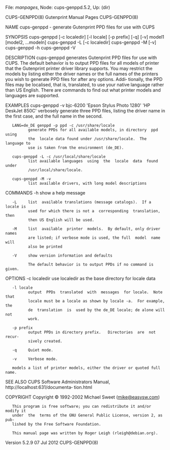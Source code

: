 File: *manpages*,  Node: cups-genppd.5.2,  Up: (dir)

CUPS-GENPPD(8)              Gutenprint Manual Pages             CUPS-GENPPD(8)



NAME
       cups-genppd - generate Gutenprint PPD files for use with CUPS

SYNOPSIS
       cups-genppd  [-c  localedir]  [-l  locale] [-p prefix] [-q] [-v] model1
       [model2, ...modeln]
       cups-genppd -L [-c localedir]
       cups-genppd -M [-v]
       cups-genppd -h
       cups-genppd -V

DESCRIPTION
       cups-genppd generates Gutenprint PPD files  for  use  with  CUPS.   The
       default  behavior is to output PPD files for all models of printer that
       the Gutenprint printer driver library supports.  You may  restrict  the
       models  by  listing  either  the  driver names or the full names of the
       printers you wish to generate PPD files for after any  options.   Addi‐
       tionally,  the  PPD files may be localised, that is, translated, to use
       your native language rather than US English.   There  are  commands  to
       find out what printer models and languages are supported.

EXAMPLES
       cups-genppd -v bjc-6200 'Epson Stylus Photo 1280' 'HP DeskJet 850C'
              verbosely  generate  three PPD files, listing the driver name in
              the first case, and the full name in the second.

       LANG=de_DE genppd -p ppd -c /usr/share/locale
              generate PPDs for all available models, in directory  ppd  using
              the  locale data found under /usr/share/locale.  The language to
              use is taken from the environment (de_DE).

       cups-genppd -L -c /usr/local/share/locale
              list available languages  using  the  locale  data  found  under
              /usr/local/share/locale.

       cups-genppd -M -v
              list available drivers, with long model descriptions

COMMANDS
       -h     show a help message

       -L     list  available translations (message catalogs).  If a locale is
              used for which there is not a  corresponding  translation,  then
              then US English will be used.

       -M     list  available  printer  models.  By default, only driver names
              are listed; if verbose mode is used, the full  model  name  will
              also be printed

       -V     show version information and defaults

              The default behavior is to output PPDs if no command is given.

OPTIONS
       -c localedir
              use localedir as the base directory for locale data

       -l locale
              output  PPDs  translated  with  messages  for locale.  Note that
              locale must be a locale as shown by locale -a.  For example, the
              de  translation  is  used by the de_DE locale; de alone will not
              work.

       -p prefix
              output PPDs in directory prefix.   Directories  are  not  recur‐
              sively created.

       -q     Quiet mode.

       -v     Verbose mode.

       models a list of printer models, either the driver or quoted full name.

SEE ALSO
       CUPS  Software  Administrators  Manual, http://localhost:631/documenta‐
       tion.html

COPYRIGHT
       Copyright ©  1992-2002 Michael Sweet (mike@easysw.com)

       This program is free software; you can redistribute it and/or modify it
       under  the  terms of the GNU General Public License, version 2, as pub‐
       lished by the Free Software Foundation.

       This manual page was written by Roger Leigh (rleigh@debian.org).



Version 5.2.9                     07 Jul 2012                   CUPS-GENPPD(8)
